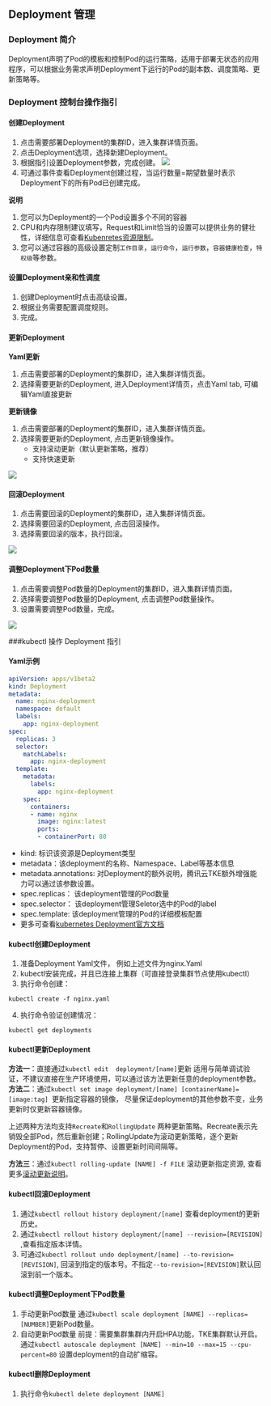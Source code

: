 ## Deployment 管理
### Deployment 简介
Deployment声明了Pod的模板和控制Pod的运行策略，适用于部署无状态的应用程序，可以根据业务需求声明Deployment下运行的Pod的副本数、调度策略、更新策略等。
### Deployment 控制台操作指引
#### 创建Deployment

1. 点击需要部署Deployment的集群ID，进入集群详情页面。
2. 点击Deployment选项，选择新建Deployment。
3. 根据指引设置Deployment参数，完成创建。
![][createdeploymet]
4. 可通过事件查看Deployment创建过程，当运行数量=期望数量时表示Deployment下的所有Pod已创建完成。

**说明**
1. 您可以为Deployment的一个Pod设置多个不同的容器
2. CPU和内存限制建议填写，Request和Limit恰当的设置可以提供业务的健壮性，详细信息可查看[Kubenretes资源限制](https://kubernetes.io/docs/concepts/configuration/manage-compute-resources-container/)。
3. 您可以通过容器的高级设置定制`工作目录`，`运行命令`，`运行参数`，`容器健康检查`，`特权级`等参数。

#### 设置Deployment亲和性调度
1. 创建Deployment时点击高级设置。
2. 根据业务需要配置调度规则。
3. 完成。


#### 更新Deployment
**Yaml更新**
1. 点击需要部署的Deployment的集群ID，进入集群详情页面。
2. 选择需要更新的Deployment, 进入Deployment详情页，点击Yaml tab, 可编辑Yaml直接更新

**更新镜像**
1. 点击需要部署的Deployment的集群ID，进入集群详情页面。
2. 选择需要更新的Deployment, 点击更新镜像操作。
    - 支持滚动更新（默认更新策略，推荐）
    - 支持快速更新

![][updatedeploymet]
#### 回滚Deployment
1. 点击需要回滚的Deployment的集群ID，进入集群详情页面。
2. 选择需要回滚的Deployment, 点击回滚操作。
3. 选择需要回滚的版本，执行回滚。

![][rolloutdeploymet]

#### 调整Deployment下Pod数量
1. 点击需要调整Pod数量的Deployment的集群ID，进入集群详情页面。
2. 选择需要调整Pod数量的Deployment, 点击调整Pod数量操作。
3. 设置需要调整Pod数量，完成。


![][scaledeploymet]


###kubectl 操作 Deployment 指引
#### Yaml示例
```Yaml
apiVersion: apps/v1beta2
kind: Deployment
metadata:
  name: nginx-deployment
  namespace: default
  labels:
    app: nginx-deployment
spec:
  replicas: 3
  selector:
    matchLabels:
      app: nginx-deployment
  template:
    metadata:
      labels:
        app: nginx-deployment
    spec:
      containers:
      - name: nginx
        image: nginx:latest
        ports:
        - containerPort: 80
```

- kind: 标识该资源是Deployment类型
- metadata：该deployment的名称、Namespace、Label等基本信息
- metadata.annotations: 对Deployment的额外说明，腾讯云TKE额外增强能力可以通过该参数设置。
- spec.replicas： 该deployment管理的Pod数量
- spec.selector： 该deployment管理Seletor选中的Pod的label
- spec.template:  该deployment管理的Pod的详细模板配置
- 更多可查看[kubernetes Deployment官方文档](https://kubernetes.io/docs/concepts/workloads/controllers/deployment/)


#### kubectl创建Deployment

1. 准备Deployment Yaml文件， 例如上述文件为nginx.Yaml
2. kubectl安装完成，并且已连接上集群（可直接登录集群节点使用kubectl）
3. 执行命令创建：
```shell
kubectl create -f nginx.yaml
```
4. 执行命令验证创建情况：
```shell
kubectl get deployments
```

#### kubectl更新Deployment
**方法一**：直接通过`kubectl edit  deployment/[name]`更新
适用与简单调试验证，不建议直接在生产环境使用，可以通过该方法更新任意的deployment参数。
**方法二**：通过`kubectl set image deployment/[name] [containerName]=[image:tag] `更新指定容器的镜像， 尽量保证deployment的其他参数不变，业务更新时仅更新容器镜像。

 上述两种方法均支持`Recreate`和`RollingUpdate` 两种更新策略。Recreate表示先销毁全部Pod，然后重新创建；RollingUpdate为滚动更新策略，逐个更新Deployment的Pod，支持暂停、设置更新时间间隔等。

**方法三**：通过`kubectl rolling-update [NAME] -f FILE` 滚动更新指定资源, 查看更多[滚动更新说明](https://kubernetes.io/cn/docs/tasks/run-application/rolling-update-replication-controller/)。

#### kubectl回滚Deployment
1. 通过`kubectl rollout history deployment/[name]` 查看deployment的更新历史。
2. 通过`kubectl rollout history deployment/[name] --revision=[REVISION]` ,查看指定版本详情。
3. 可通过`kubectl rollout undo deployment/[name] --to-revision=[REVISION]`, 回滚到指定的版本号。不指定`--to-revision=[REVISION]`默认回滚到前一个版本。

#### kubectl调整Deployment下Pod数量
1. 手动更新Pod数量
   通过`kubectl scale deployment [NAME] --replicas=[NUMBER]`更新Pod数量。
2. 自动更新Pod数量
   前提：需要集群集群内开启HPA功能，TKE集群默认开启。
   通过`kubectl autoscale deployment [NAME] --min=10 --max=15 --cpu-percent=80` 设置deployment的自动扩缩容。

#### kubectl删除Deployment
1. 执行命令`kubectl delete deployment [NAME]`

[createdeploymet]:https://main.qcloudimg.com/raw/d1263f63c666250b39876b55015d313d.png
[scaledeploymet]:https://main.qcloudimg.com/raw/cf84d73219bce23e4c2574ba1b517168.
[updatedeploymet]:https://main.qcloudimg.com/raw/32bd1e1f320fa9d55e7d4940f44b2466.png
[rolloutdeploymet]:https://main.qcloudimg.com/raw/1b6745b956291cf9febcc1351f9da45e.png
